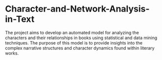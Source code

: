 # Character-and-Network-Analysis-in-Text
The project aims to develop an automated model for analyzing the characters and their relationships in books using statistical and data mining techniques. The purpose of this model is to provide insights into the complex narrative structures and character dynamics found within literary works.
